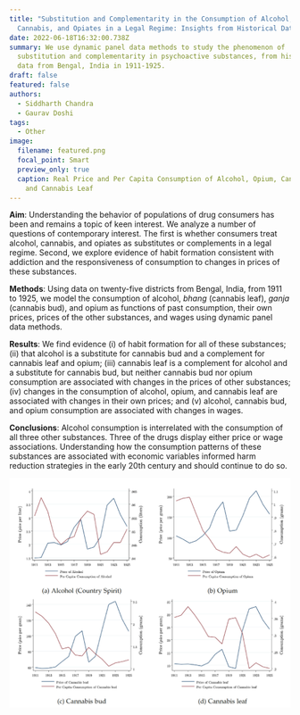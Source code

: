 ```yaml
---
title: "Substitution and Complementarity in the Consumption of Alcohol,
  Cannabis, and Opiates in a Legal Regime: Insights from Historical Data"
date: 2022-06-18T16:32:00.738Z
summary: We use dynamic panel data methods to study the phenomenon of
  substitution and complementarity in psychoactive substances, from historical
  data from Bengal, India in 1911-1925.
draft: false
featured: false
authors:
  - Siddharth Chandra
  - Gaurav Doshi
tags:
  - Other
image:
  filename: featured.png
  focal_point: Smart
  preview_only: true
  caption: Real Price and Per Capita Consumption of Alcohol, Opium, Cannabis Bud,
    and Cannabis Leaf
---
```

**Aim**: Understanding the behavior of populations of drug consumers has been and remains a topic of keen interest. We analyze a number of questions of contemporary interest. The first is whether consumers treat alcohol, cannabis, and opiates as substitutes or complements in a legal regime. Second, we explore evidence of habit formation consistent with addiction and the responsiveness of consumption to changes in prices of these substances. 

**Methods**: Using data on twenty-five districts from Bengal, India, from 1911 to 1925, we model the consumption of alcohol, *bhang* (cannabis leaf), *ganja* (cannabis bud), and opium as functions of past consumption, their own prices, prices of the other substances, and wages using dynamic panel data methods. 

**Results**: We find evidence (i) of habit formation for all of these substances; (ii) that alcohol is a substitute for cannabis bud and a complement for cannabis leaf and opium; (iii) cannabis leaf is a complement for alcohol and a substitute for cannabis bud, but neither cannabis bud nor opium consumption are associated with changes in the prices of other substances; (iv) changes in the consumption of alcohol, opium, and cannabis leaf are associated with changes in their own prices; and (v) alcohol, cannabis bud, and opium consumption are associated with changes in wages. 

**Conclusions**: Alcohol consumption is interrelated with the consumption of all three other substances. Three of the drugs display either price or wage associations. Understanding how the consumption patterns of these substances are associated with economic variables informed harm reduction strategies in the early 20th century and should continue to do so.

![](featured.png "Real Price and Per Capita Consumption of Alcohol, Opium, Cannabis Bud, and Cannabis Leaf")